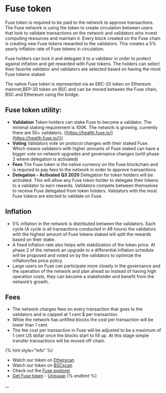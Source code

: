 # Fuse token

Fuse token is required to be paid to the network to approve transactions. The Fuse network is using the token to create circulation between users that look to validate transactions on the network and validators who invest computing resources and maintain it. Every block created on the Fuse chain is creating new Fuse tokens rewarded to the validators. This creates a 5% yearly inflation rate of Fuse tokens in circulation.

Fuse holders can lock it and delegate it to a validator in order to protect against inflation and get rewarded with Fuse tokens. The holders can select their favorite validator and validators are selected based on having the most Fuse tokens staked.

The native Fuse token is represented via an ERC-20 token on Ethereum mainnet,BEP-20 token on BSC and can be moved between the Fuse chain, BSC and Ethereum using the bridge.

## Fuse token utility:

* **Validation** Token holders can stake Fuse to become a validator. The minimal staking requirement is 100K. The network is growing, currently there are 50+ validators. \([https://health.fuse.io/](https://health.fuse.io/)\)
* **Voting** Validators vote on protocol changes with their staked Fuse. Which means validators with higher amounts of Fuse staked can have a bigger vote on network upgrades and governance changes \(until phase 2 where delegation is activated\)
* **Fees** The Fuse token is the native currency on the Fuse blockchain and is required to pay fees to the network in order to approve transactions.
* **Delegation - Activated Q3 2020** Delegation for token holders will be activated. This will allow any Fuse token holder to delegate their tokens to a validator to earn rewards. Validators compete between themselves to receive Fuse delegated from token holders. Validators with the most Fuse tokens are elected to validate on Fuse.

## **Inflation**

* 5% inflation in the network is distributed between the validators. Each cycle \(A cycle is all transactions conducted in 48 hours\) the validators with the highest amount of Fuse tokens staked will split the rewards based on their stake.
* A fixed inflation rate also helps with stabilization of the token price. At phase 2 of the network an upgrade to a differential inflation schedule will be proposed and voted on by the validators to optimize the inflation/fee price policy. 
* Large users on Fuse can participate more closely in the governance and the operation of the network and plan ahead so instead of having high operation costs, they can become a stakeholder and benefit from the network’s growth. 

## **Fees**

* The network charges fees on every transaction that goes to the validators and is capped at 1 cent $ per transaction.
* While the network has unfilled blocks the cost per transaction will be lower than 1 cent. 
* The fee cost per transaction in Fuse will be adjusted to be a maximum of 1 cent US dollar once the blocks start to fill up. At this stage simple transfer transactions will be moved off-chain.

{% hint style="info" %}
* Watch our token on [Etherscan](https://etherscan.io/token/0x970b9bb2c0444f5e81e9d0efb84c8ccdcdcaf84d)
* Watch our token on [BSCscan](https://bscscan.com/token/0x5857c96dae9cf8511b08cb07f85753c472d36ea3)
* Check out the [Fuse explorer](https://explorer.fuse.io/)
* [Get Fuse token](https://uniswap.exchange/swap/0x970B9bB2C0444F5E81e9d0eFb84C8ccdcdcAf84d) - [Uniswap](https://uniswap.exchange/swap?outputCurrency=0x970B9bB2C0444F5E81e9d0eFb84C8ccdcdcAf84d)
{% endhint %}

\_\_

